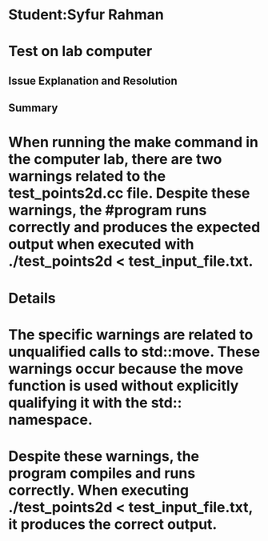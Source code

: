 # Student:Syfur Rahman
# Test on lab computer
## Issue Explanation and Resolution 
## Summary
# When running the make command in the computer lab, there are two warnings related to the test_points2d.cc file. Despite these warnings, the #program runs correctly and produces the expected output when executed with ./test_points2d < test_input_file.txt.

# Details
# The specific warnings are related to unqualified calls to std::move. These warnings occur because the move function is used without explicitly qualifying it with the std:: namespace.
# Despite these warnings, the program compiles and runs correctly. When executing ./test_points2d < test_input_file.txt, it produces the correct output.
